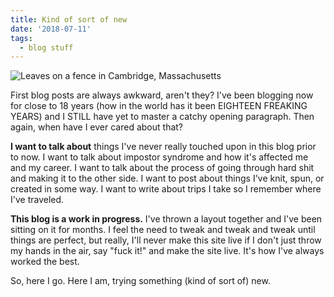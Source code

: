 ```yaml
---
title: Kind of sort of new
date: '2018-07-11'
tags:
  - blog stuff
---
```


![Leaves on a fence in Cambridge, Massachusetts](../../images/cambridge-leaves.jpg "Leaves on a road in Cambridge, MA")

First blog posts are always awkward, aren't they? I've been blogging now for 
close to 18 years (how in the world has it been EIGHTEEN FREAKING YEARS) and I 
STILL have yet to master a catchy opening paragraph. Then again, when have I 
ever cared about that?

**I want to talk about** things I've never really touched upon in this blog prior to
now. I want to talk about impostor syndrome and how it's affected me and my 
career. I want to talk about the process of going through hard shit and making
 it to the other side. I want to post about things I've knit, spun, or created 
in some way. I want to write about trips I take so I remember where I've 
traveled.

**This blog is a work in progress.** I've thrown a layout together and I've been 
sitting on it for months. I feel the need to tweak and tweak and tweak until 
things are perfect, but really, I'll never make this site live if I don't just
throw my hands in the air, say "fuck it!" and make the site live. It's how I've
always worked the best.

So, here I go. Here I am, trying something (kind of sort of) new.

